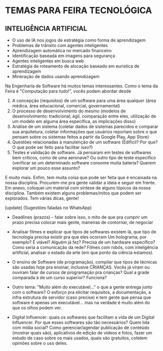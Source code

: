 # TEMAS PARA FEIRA TECNOLÓGICA

## INTELIGÊNCIA ARTIFICIAL 

- O uso de IA nos jogos de estratégia como forma de aprendizagem 
- Problemas de trânsito com agentes inteligentes 
- Aprendizagem automática no mercado financeiro 
- Identificação baseada em imagens para segurança 
- Agentes inteligentes em busca web 
- Estratégia de roteamento de alocação baseado em euristica de aprendizagem 
- Mineração de dados usando aprendizagem 

Na Engenharia de Software há muitos temas interessantes. Como o tema da Feira é "Computação para tudo!", vocês podem abordar desde

1. A concepção (requisitos) de um software para uma área qualquer (área médica, área educacional, comercial, governamental)
2. O processo de desenvolvimento do mesmo (modelos de desenvolvimento: tradicional, ágil, comparação entre eles, utilização de um modelo em alguma área específica, as implicações disso)
3. Análise de um sistema (coletar dados de sistemas parecidos e comparar sua arquitetura, coletar informações que usuários reportam sobre o que pensam sobre os sistemas feitos a partir da Google Play, App Store)
4. Questões relacionadas à manutenção de um software (Édifícil? Por que? O que pode ser feito para facilitar isso?)
5. Testes e validação de software. Já pensaram em testes de softwares bem críticos, como de uma aeronave? Ou outro tipo de teste específico (verificar se um determinado software consome muita bateria? Querem explorar um pouco esse assunto?

E muito mais. Enfim, tem muita coisa que pode ser feita que é encaixada na nossa disciplina. Procurem-me pra gente validar a ideia e seguir em frente. Em anexo, coloquei um material com síntese de alguns tópicos da nossa disciplina. Também existem alguns problemas/mitos que podem ser explorados. Tem várias dicas, gente!

[update] (Sugestões faladas no WhatsApp)

- Deadlines (prazos) - falar sobre isso, o mito de que pra cumprir um prazo precisa colocar mais gente, maneiras de contornar, de negociar

- Analisar filmes e explicar que tipos de softwares existem lá, que tipo de tecnologia precisa existir pra que eles ocorram
Um holograma, por exemplo? É viável? Alguém já fez? Precisa de um hardware específico? Como seria a comunicação da rede? Filmes com robôs, com inteligência artificial, analisar o estado da arte (em que ponto da ciência estamos).

- O ensino de Software (de programação), compilar que tipos de técnicas são usadas hoje pra ensinar, inclusive CRIANÇAS. Vocês já viram ou ouviram falar de cursos de programação pra crianças? Qual a grade comparada à de um curso superior? Funciona?

- Outro tema: "Muito além do executável..." o que a gente entrega junto com o software? O esforço pra elicitar requisitos, a documentação, a infra estrutura de servidor (caso precise) e tem gente que pensa que software é apenas um executável... mas na verdade é muito além do que os olhos podem ver.

- Digital Influencer: quais os softwares que facilitam a vida de um Digital Influencer. Por que esses softwares são tão necessários? Quem lida com mídia social? Como gerenciar/agendar publicação de conteúdo (mostrar quais são), aplicativos de edição de vídeos e fotos, fazer um estudo de caso sobre os mais usados, quais são gratuitos, coletem opiniões sobre o uso deles.
